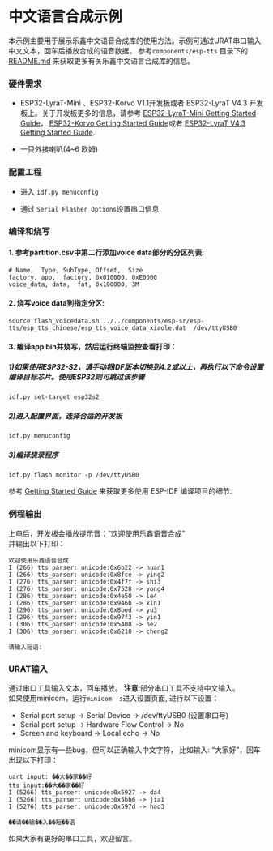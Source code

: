 # 中文语言合成示例 

本示例主要用于展示乐鑫中文语音合成库的使用方法。示例可通过URAT串口输入中文文本，回车后播放合成的语音数据。
参考`components/esp-tts` 目录下的 [README.md](../../components/esp-tts/README.md) 来获取更多有关乐鑫中文语言合成库的信息。


### 硬件需求

- ESP32-LyraT-Mini 、ESP32-Korvo V1.1开发板或者 ESP32-LyraT V4.3 开发板上。关于开发板更多的信息，请参考 [ESP32-LyraT-Mini Getting Started Guide](https://docs.espressif.com/projects/esp-adf/en/latest/get-started/get-started-esp32-lyrat-mini.html)， [ESP32-Korvo Getting Started Guide](https://github.com/espressif/esp-skainet/blob/master/docs/en/hw-reference/esp32/user-guide-esp32-korvo-v1.1.md)或者 [ESP32-LyraT V4.3 Getting Started Guide](https://docs.espressif.com/projects/esp-adf/en/latest/get-started/get-started-esp32-lyrat.html).

- 一只外接喇叭(4~6 欧姆)

### 配置工程

* 进入 `idf.py menuconfig`

* 通过 `Serial Flasher Options`设置串口信息


### 编译和烧写

#### 1. 参考partition.csv中第二行添加voice data部分的分区列表:  

```
# Name,  Type, SubType, Offset,  Size
factory, app,  factory, 0x010000, 0xE0000
voice_data, data,  fat, 0x100000, 3M
```

#### 2. 烧写voice data到指定分区:   

```
source flash_voicedata.sh ../../components/esp-sr/esp-tts/esp_tts_chinese/esp_tts_voice_data_xiaole.dat  /dev/ttyUSB0
```

#### 3. 编译app bin并烧写，然后运行终端监控查看打印：  

##### 1)如果使用ESP32-S2，请手动将IDF版本切换到4.2或以上，再执行以下命令设置编译目标芯片。使用ESP32则可跳过该步骤
```
idf.py set-target esp32s2
```
##### 2)进入配置界面，选择合适的开发板
```
idf.py menuconfig
```
##### 3)编译烧录程序
```
idf.py flash monitor -p /dev/ttyUSB0
```

参考 [Getting Started Guide](https://docs.espressif.com/projects/esp-idf/en/stable/get-started-cmake/index.html) 来获取更多使用 ESP-IDF 编译项目的细节.

### 例程输出

上电后，开发板会播放提示音：“欢迎使用乐鑫语音合成”  
并输出以下打印：

```
欢迎使用乐鑫语音合成
I (266) tts_parser: unicode:0x6b22 -> huan1
I (266) tts_parser: unicode:0x8fce -> ying2
I (276) tts_parser: unicode:0x4f7f -> shi3
I (276) tts_parser: unicode:0x7528 -> yong4
I (286) tts_parser: unicode:0x4e50 -> le4
I (286) tts_parser: unicode:0x946b -> xin1
I (296) tts_parser: unicode:0x8bed -> yu3
I (296) tts_parser: unicode:0x97f3 -> yin1
I (306) tts_parser: unicode:0x5408 -> he2
I (306) tts_parser: unicode:0x6210 -> cheng2

请输入短语:
```

### URAT输入
通过串口工具输入文本，回车播放。 **注意**:部分串口工具不支持中文输入。   
如果使用minicom，运行`minicom -s`进入设置页面, 进行以下设置：   

 - Serial port setup -> Serial Device -> /dev/ttyUSB0 (设置串口号)
 - Serial port setup -> Hardware Flow Control -> No
 - Screen and keyboard -> Local echo -> No

minicom显示有一些bug，但可以正确输入中文字符， 比如输入: “大家好”，回车出现以下打印：
```
uart input: ��大��家��好
tts input:��大��家��好
I (5266) tts_parser: unicode:0x5927 -> da4
I (5266) tts_parser: unicode:0x5bb6 -> jia1
I (5276) tts_parser: unicode:0x597d -> hao3

��请��输��入��短��语
```

如果大家有更好的串口工具，欢迎留言。
